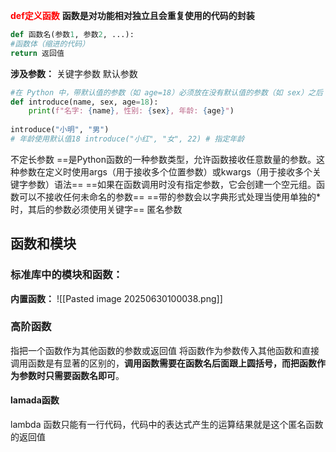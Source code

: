 <font color="#ff0000">**def定义函数**</font>
**函数是对功能相对独立且会重复使用的代码的封装**
```python
def 函数名(参数1, 参数2, ...): 
#函数体（缩进的代码）
return 返回值
```
**涉及参数：**
关键字参数
默认参数
```python
#在 Python 中，带默认值的参数（如 age=18）必须放在没有默认值的参数（如 sex）之后 
def introduce(name, sex, age=18): 
	print(f"名字: {name}, 性别: {sex}, 年龄: {age}") 
	
introduce("小明", "男") 
# 年龄使用默认值18 introduce("小红", "女", 22) # 指定年龄
```
不定长参数
==是Python函数的一种参数类型，允许函数接收任意数量的参数。这种参数在定义时使用args（用于接收多个位置参数）或kwargs（用于接收多个关键字参数）语法==
==如果在函数调用时没有指定参数，它会创建一个空元组。函数可以不接收任何未命名的参数==
==带的参数会以字典形式处理当使用单独的*时，其后的参数必须使用关键字==
匿名参数
## 函数和模块
### 标准库中的模块和函数：
**内置函数：**
![[Pasted image 20250630100038.png]]
### 高阶函数
指把一个函数作为其他函数的参数或返回值
将函数作为参数传入其他函数和直接调用函数是有显著的区别的，**调用函数需要在函数名后面跟上圆括号，而把函数作为参数时只需要函数名即可**。

#### lamada函数
lambda 函数只能有一行代码，代码中的表达式产生的运算结果就是这个匿名函数的返回值
